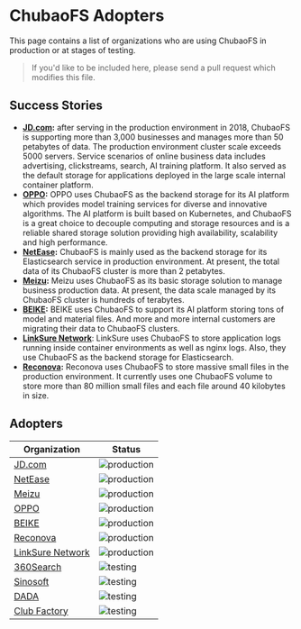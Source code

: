 # ChubaoFS Adopters

This page contains a list of organizations who are using ChubaoFS in production or at stages of testing.

>If you'd like to be included here, please send a pull request which modifies this file.

## Success Stories

- **[JD.com](https://www.jd.com):** after serving in the production environment in 2018, ChubaoFS is supporting more than 3,000 businesses and manages more than 50 petabytes of data. The production environment cluster scale exceeds 5000 servers. Service scenarios of online business data includes advertising, clickstreams, search, AI training platform. It also served as the default storage for applications deployed in the large scale internal container platform.
- **[OPPO](https://www.oppo.com/en):** OPPO uses ChubaoFS as the backend storage for its AI platform which provides model training services for diverse and innovative algorithms. The AI platform is built based on Kubernetes, and ChubaoFS is a great choice to decouple computing and storage resources and is a reliable shared storage solution providing high availability, scalability and high performance.
- **[NetEase](https://www.163.com):** ChubaoFS is mainly used as the backend storage for its Elasticsearch service in production environment. At present, the total data of its ChubaoFS cluster is more than 2 petabytes.
- **[Meizu](https://www.meizu.com):** Meizu uses ChubaoFS as its basic storage solution to manage business production data. At present, the data scale managed by its ChubaoFS cluster is hundreds of terabytes.
- **[BEIKE](https://ke.com):** BEIKE uses ChubaoFS to support its AI platform storing tons of model and material files. And more and more internal customers are migrating their data to ChubaoFS clusters.
- **[LinkSure Network](https://cn.wifi.com)**: LinkSure uses ChubaoFS to store application logs running inside container environments as well as nginx logs. Also, they use ChubaoFS as the backend storage for Elasticsearch.
- **[Reconova](http://www.reconova.com):** Reconova uses ChubaoFS to store massive small files in the production environment. It currently uses one ChubaoFS volume to store more than 80 million small files and each file around 40 kilobytes in size.

## Adopters

| Organization | Status |
| ------------ | ------ |
| [JD.com](https://www.jd.com) | ![production](https://img.shields.io/badge/-production-blue?style=flat) |
| [NetEase](https://www.163.com) | ![production](https://img.shields.io/badge/-production-blue?style=flat) |
| [Meizu](https://www.meizu.com) | ![production](https://img.shields.io/badge/-production-blue?style=flat) |
| [OPPO](https://www.oppo.com/en) | ![production](https://img.shields.io/badge/-production-blue?style=flat) |
| [BEIKE](https://www.ke.com) | ![production](https://img.shields.io/badge/-production-blue?style=flat) |
| [Reconova](http://www.reconova.com) | ![production](https://img.shields.io/badge/-production-blue?style=flat) |
| [LinkSure Network](https://cn.wifi.com) | ![production](https://img.shields.io/badge/-production-blue?style=flat) |
| [360Search](https://www.so.com) | ![testing](https://img.shields.io/badge/-testing-green?style=flat) |
| [Sinosoft](http://www.sinosoft.com.cn) | ![testing](https://img.shields.io/badge/-testing-green?style=flat) |
| [DADA](https://about.imdada.cn) | ![testing](https://img.shields.io/badge/-testing-green?style=flat) |
| [Club Factory](https://en.wikipedia.org/wiki/Club_Factory) | ![testing](https://img.shields.io/badge/-testing-green?style=flat) |